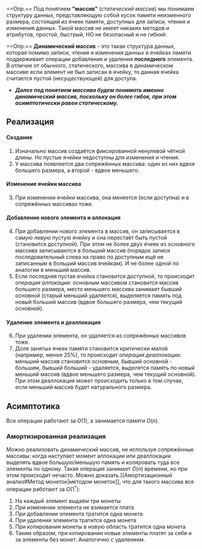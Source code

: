 ==Опр.== Под понятием **"массив"** (*статический массив*) мы понимаем структуру данных, представляющую собой кусок памяти неизменного размера, состоящий из ячеек памяти, доступных для записи, чтения и изменения данных. Такой массив не имеет никаких методов и атрибутов, простой, быстрый, НО не безопасный и не гибкий.

==Опр.== **Динамический массив** - это такая структура данных, которая помимо записи, чтения и изменения данных в ячейках памяти поддерживает операции добавления и удаления **последнего** элемента. В отличие от обычного, статического, массива в динамическом массиве если элемент не был записан в ячейку, то данная ячейка считается пустой (несуществующей) для доступа.

- ***Далее под понятием массива будем понимать именно динамический массив, поскольку он более гибок, при этом асимптотически равен статическому.***

## Реализация
#### Создание

1) Изначально массив создаётся фиксированной ненулевой чётной длины. Но пустые ячейки недоступны для изменения и чтения.
2) У массива появляется два сопряжённых массива: один из них вдвое большего размера, а второй - вдвое меньшего.

#### Изменение ячейки массива

3) При изменении ячейки массива, она меняется (если доступна) и в сопряжённых массивах тоже.

#### Добавление нового элемента и аллокация

4) При добавлении нового элемента в массив, он записывается в самую левую пустую ячейку и она перестаёт быть пустой (становится доступной). При этом не более двух ячеек из основного массива записываются в больший массив (порядок записи последовательный слева на право по доступным ещё не записанным в больший массив ячейкам). И не более одной по аналогии в меньший массив.
5) Если последняя пустая ячейка становится доступной, то происходит *операция аллокации*: основным массивом становится массив большего размера, место меньшего массива занимает бывший основной (старый меньший удаляется), выделяется память под новый больший массив (вдвое большего размера, чем текущий основной).

#### Удаление элемента и деаллокация

6) При удалении элемента, он удаляется из сопряжённых массивов тоже.
7) Доля занятых ячеек памяти становится критически малой (например, менее 25%), то происходит *операция деаллокации*: меньший массив становится основным, бывший основной - большим, бывший больший - удаляется, выделятся память по новый меньший массив (вдвое меньшего размера, чем текущий основной). При этом деаллокация может происходить только в том случае, если меньший массив будет натурального размера.

## Асимптотика

Все операции работают за $O(1)$, а занимается памяти $O(n)$.

### Амортизированная реализация

Можно реализовать динамический массив, не используя сопряжённые массивы: когда наступает момент аллокации или деаллокации выделять вдвое большую/меньшую память и копировать туда все элементы по одному. Такая операция занимает $O(n)$ времени, но при этом происходит нечасто. Можно доказать [[Амортизационный анализ#Метод монеток|методом монеток]], что для такого массива все операции работают за $O(1^*)$:
1) На каждый элемент выдаём три монеты
2) При изменении элемента не взимается плата
3) При добавлении элемента тратится одна монета
4) При удалении элемента тратится одна монета
5) При копировании монеты в новую область тратится одна монета
6) Таким образом, при копировании новые элементы платят за себя и за элементы без монет. Аналогично с удалением.
